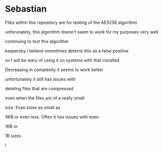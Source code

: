 # Sebastian

Files within this repository are for testing of the AES256 algorithm

unforunately, this algorithm doesn't seem to work for my purposes very well

continuing to test this algorithm 

kaspersky I believe sometimes detects this as a false positive

so I will be wary of using it on systems with that installed

Decreasing in complexity it seems to work better

unfortunately it still has issues with 

deleting files that are compressed

even when the files are of a really small

size. Even sizes as small as

9KB or even less. Often it has issues with even

1KB or 

1B sizes

!
